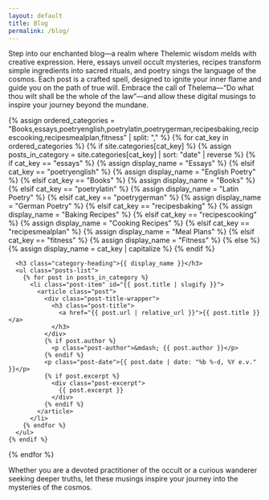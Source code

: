 ```yaml
---
layout: default
title: Blog
permalink: /blog/
---
```

Step into our enchanted blog—a realm where Thelemic wisdom melds with creative expression. Here, essays unveil occult mysteries, recipes transform simple ingredients into sacred rituals, and poetry sings the language of the cosmos. Each post is a crafted spell, designed to ignite your inner flame and guide you on the path of true will. Embrace the call of Thelema—“Do what thou wilt shall be the whole of the law”—and allow these digital musings to inspire your journey beyond the mundane.

<section class="category-posts">
  {% assign ordered_categories = "Books,essays,poetryenglish,poetrylatin,poetrygerman,recipesbaking,recipescooking,recipesmealplan,fitness" | split: "," %}
  {% for cat_key in ordered_categories %}
    {% if site.categories[cat_key] %}
      {% assign posts_in_category = site.categories[cat_key] | sort: "date" | reverse %}
      {% if cat_key == "essays" %}
        {% assign display_name = "Essays" %}
      {% elsif cat_key == "poetryenglish" %}
        {% assign display_name = "English Poetry" %}
      {% elsif cat_key == "Books" %}
        {% assign display_name = "Books" %}
      {% elsif cat_key == "poetrylatin" %}
        {% assign display_name = "Latin Poetry" %}
      {% elsif cat_key == "poetrygerman" %}
        {% assign display_name = "German Poetry" %}
      {% elsif cat_key == "recipesbaking" %}
        {% assign display_name = "Baking Recipes" %}
      {% elsif cat_key == "recipescooking" %}
        {% assign display_name = "Cooking Recipes" %}
      {% elsif cat_key == "recipesmealplan" %}
        {% assign display_name = "Meal Plans" %}
      {% elsif cat_key == "fitness" %}
        {% assign display_name = "Fitness" %}
      {% else %}
        {% assign display_name = cat_key | capitalize %}
      {% endif %}
      
      <h3 class="category-heading">{{ display_name }}</h3>
      <ul class="posts-list">
        {% for post in posts_in_category %}
          <li class="post-item" id="{{ post.title | slugify }}">
            <article class="post">
              <div class="post-title-wrapper">
                <h3 class="post-title">
                  <a href="{{ post.url | relative_url }}">{{ post.title }}</a>
                </h3>
              </div>
              {% if post.author %}
                <p class="post-author">&mdash; {{ post.author }}</p>
              {% endif %}
              <p class="post-date">{{ post.date | date: "%b %-d, %Y e.v." }}</p>
              {% if post.excerpt %}
                <div class="post-excerpt">
                  {{ post.excerpt }}
                </div>
              {% endif %}
            </article>
          </li>
        {% endfor %}
      </ul>
    {% endif %}
  {% endfor %}
</section>

Whether you are a devoted practitioner of the occult or a curious wanderer seeking deeper truths, let these musings inspire your journey into the mysteries of the cosmos.
